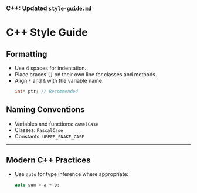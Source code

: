 ### **C++: Updated `style-guide.md`**

# C++ Style Guide

## Formatting
- Use 4 spaces for indentation.
- Place braces `{}` on their own line for classes and methods.
- Align `*` and `&` with the variable name:
  ```cpp
  int* ptr; // Recommended
  
## Naming Conventions
- Variables and functions: `camelCase`
- Classes: `PascalCase`
- Constants: `UPPER_SNAKE_CASE`

---

## Modern C++ Practices
- Use `auto` for type inference where appropriate:
  ```cpp
  auto sum = a + b;
